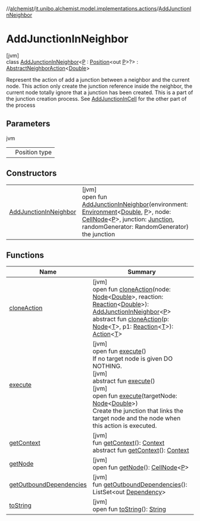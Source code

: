 //[alchemist](../../../index.md)/[it.unibo.alchemist.model.implementations.actions](../index.md)/[AddJunctionInNeighbor](index.md)

# AddJunctionInNeighbor

[jvm]\
class [AddJunctionInNeighbor](index.md)<[P](index.md) : [Position](../../it.unibo.alchemist.model.interfaces/-position/index.md)<out [P](../../it.unibo.alchemist.model/-biochemistry-incarnation/index.md)>?> : [AbstractNeighborAction](../-abstract-neighbor-action/index.md)<[Double](https://docs.oracle.com/javase/8/docs/api/java/lang/Double.html)> 

Represent the action of add a junction between a neighbor and the current node. This action only create the junction reference inside the neighbor, the current node totally ignore that a junction has been created. This is a part of the junction creation process. See [AddJunctionInCell](../-add-junction-in-cell/index.md) for the other part of the process

## Parameters

jvm

| | |
|---|---|
| <P> | Position type |

## Constructors

| | |
|---|---|
| [AddJunctionInNeighbor](-add-junction-in-neighbor.md) | [jvm]<br>open fun [AddJunctionInNeighbor](-add-junction-in-neighbor.md)(environment: [Environment](../../it.unibo.alchemist.model.interfaces/-environment/index.md)<[Double](https://docs.oracle.com/javase/8/docs/api/java/lang/Double.html), [P](../../it.unibo.alchemist.model/-biochemistry-incarnation/index.md)>, node: [CellNode](../../it.unibo.alchemist.model.interfaces/-cell-node/index.md)<[P](../../it.unibo.alchemist.model/-biochemistry-incarnation/index.md)>, junction: [Junction](../../it.unibo.alchemist.model.implementations.molecules/-junction/index.md), randomGenerator: RandomGenerator)<br>the junction |

## Functions

| Name | Summary |
|---|---|
| [cloneAction](clone-action.md) | [jvm]<br>open fun [cloneAction](clone-action.md)(node: [Node](../../it.unibo.alchemist.model.interfaces/-node/index.md)<[Double](https://docs.oracle.com/javase/8/docs/api/java/lang/Double.html)>, reaction: [Reaction](../../it.unibo.alchemist.model.interfaces/-reaction/index.md)<[Double](https://docs.oracle.com/javase/8/docs/api/java/lang/Double.html)>): [AddJunctionInNeighbor](index.md)<[P](../../it.unibo.alchemist.model/-biochemistry-incarnation/index.md)><br>abstract fun [cloneAction](../../it.unibo.alchemist.model.interfaces/-action/clone-action.md)(p: [Node](../../it.unibo.alchemist.model.interfaces/-node/index.md)<[T](../../it.unibo.alchemist.model.implementations.conditions/-generic-molecule-present/index.md)>, p1: [Reaction](../../it.unibo.alchemist.model.interfaces/-reaction/index.md)<[T](../../it.unibo.alchemist.model.implementations.conditions/-generic-molecule-present/index.md)>): [Action](../../it.unibo.alchemist.model.interfaces/-action/index.md)<[T](../../it.unibo.alchemist.model.implementations.conditions/-generic-molecule-present/index.md)> |
| [execute](execute.md) | [jvm]<br>open fun [execute](execute.md)()<br>If no target node is given DO NOTHING.<br>[jvm]<br>abstract fun [execute](../../it.unibo.alchemist.model.interfaces/-action/execute.md)()<br>[jvm]<br>open fun [execute](execute.md)(targetNode: [Node](../../it.unibo.alchemist.model.interfaces/-node/index.md)<[Double](https://docs.oracle.com/javase/8/docs/api/java/lang/Double.html)>)<br>Create the junction that links the target node and the node when this action is executed. |
| [getContext](../-abstract-neighbor-action/get-context.md) | [jvm]<br>fun [getContext](../-abstract-neighbor-action/get-context.md)(): [Context](../../it.unibo.alchemist.model.interfaces/-context/index.md)<br>abstract fun [getContext](../../it.unibo.alchemist.model.interfaces/-action/get-context.md)(): [Context](../../it.unibo.alchemist.model.interfaces/-context/index.md) |
| [getNode](get-node.md) | [jvm]<br>open fun [getNode](get-node.md)(): [CellNode](../../it.unibo.alchemist.model.interfaces/-cell-node/index.md)<[P](../../it.unibo.alchemist.model/-biochemistry-incarnation/index.md)> |
| [getOutboundDependencies](../-abstract-action/get-outbound-dependencies.md) | [jvm]<br>fun [getOutboundDependencies](../-abstract-action/get-outbound-dependencies.md)(): ListSet<out [Dependency](../../it.unibo.alchemist.model.interfaces/-dependency/index.md)> |
| [toString](to-string.md) | [jvm]<br>open fun [toString](to-string.md)(): [String](https://docs.oracle.com/javase/8/docs/api/java/lang/String.html) |

